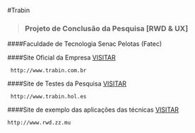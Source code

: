 
#Trabin

> ### Projeto de Conclusão da Pesquisa [RWD & UX]
####Faculdade de Tecnologia Senac Pelotas (Fatec)

####Site Oficial da Empresa [VISITAR](http://www.trabin.com.br)

```
 http://www.trabin.com.br 
```

####Site de Testes da Pesquisa [VISITAR](http://www.trabin.hol.es)

```
 http://www.trabin.hol.es 
```

####Site de exemplo das aplicações das técnicas [VISITAR](http://www.rwd.zz.mu)

```
http://www.rwd.zz.mu
```
